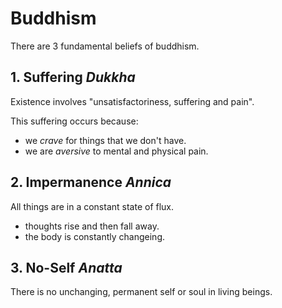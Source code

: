 # Buddhism
There are 3 fundamental beliefs of buddhism.

## 1. Suffering *Dukkha*

Existence involves "unsatisfactoriness, suffering and pain".

This suffering occurs because:
* we *crave* for things that we don't have.
* we are *aversive* to mental and physical pain.

## 2. Impermanence *Annica*
All things are in a constant state of flux.

+ thoughts rise and then fall away.
+ the body is constantly changeing.

## 3. No-Self *Anatta*

There is no unchanging, permanent self or soul in living beings.

